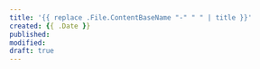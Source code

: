 ```yaml
---
title: '{{ replace .File.ContentBaseName "-" " " | title }}'
created: {{ .Date }}
published:
modified:
draft: true
---
```

